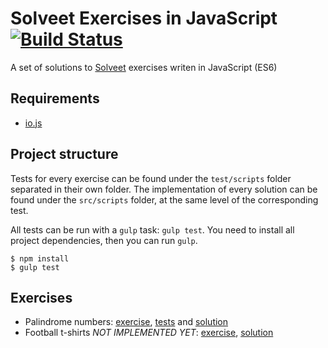 # Solveet Exercises in JavaScript [![Build Status](https://travis-ci.org/rchavarria/solveet-exercises-js.svg?branch=master)](https://travis-ci.org/rchavarria/solveet-exercises-js)

A set of solutions to [Solveet] exercises writen in JavaScript (ES6)

## Requirements

- [io.js](http://iojs.org)

## Project structure

Tests for every exercise can be found under the `test/scripts` folder separated in their
own folder. The implementation of every solution can be found under the `src/scripts`
folder, at the same level of the corresponding test.

All tests can be run with a `gulp` task: `gulp test`. You need to install all project
dependencies, then you can run `gulp`.

    $ npm install
    $ gulp test

## Exercises

- Palindrome numbers:
[exercise](http://www.solveet.com/exercises/Numero-capicua-con-recursividad-en-cualquier-lenguaje/357),
[tests](test/scripts/palindromeNumbers) and
[solution](src/scripts/palindromeNumbers)
- Football t-shirts *NOT IMPLEMENTED YET*:
[exercise](http://www.solveet.com/exercises/Camisetas-de-futbol-con-recursividad-en-cualquier-lenguaje/356),
[solution]()

## 

[Solveet]: http://solveet.com

